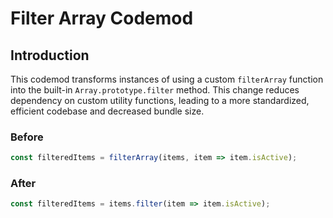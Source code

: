 # Filter Array Codemod

## Introduction

This codemod transforms instances of using a custom `filterArray` function into the built-in `Array.prototype.filter` method. This change reduces dependency on custom utility functions, leading to a more standardized, efficient codebase and decreased bundle size.

### Before

```javascript
const filteredItems = filterArray(items, item => item.isActive);
```

### After

```javascript
const filteredItems = items.filter(item => item.isActive);
```